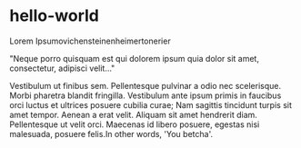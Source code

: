 # hello-world

Lorem Ipsumovichensteinenheimertonerier

"Neque porro quisquam est qui dolorem ipsum quia dolor sit amet, consectetur, adipisci velit..."

Vestibulum ut finibus sem. Pellentesque pulvinar a odio nec scelerisque. Morbi pharetra blandit fringilla. Vestibulum ante ipsum primis in faucibus orci luctus et ultrices posuere cubilia curae; Nam sagittis tincidunt turpis sit amet tempor. Aenean a erat velit. Aliquam sit amet hendrerit diam. Pellentesque ut velit orci. Maecenas id libero posuere, egestas nisi malesuada, posuere felis.In other words, 'You betcha'.
